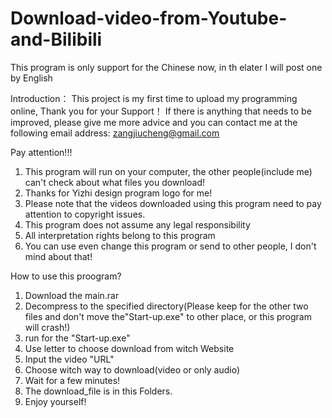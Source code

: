 # Download-video-from-Youtube-and-Bilibili
This program is only support for the Chinese now, in th elater I will post one by English

Introduction：
This project is my first time to upload my programming online, Thank you for your Support！
If there is anything that needs to be improved, please give me more advice and you can contact me at the following email address: zangjiucheng@gmail.com

Pay attention!!!
1. This program will run on your computer, the other people(include me) can't check about what files you download!
2. Thanks for Yizhi design program logo for me! 
3. Please note that the videos downloaded using this program need to pay attention to copyright issues.
4. This program does not assume any legal responsibility
5. All interpretation rights belong to this program
6. You can use even change this program or send to other people, I don't mind about that!


How to use this proogram?
1. Download the main.rar
2. Decompress to the specified directory(Please keep for the other two files and don't move the"Start-up.exe" to other place, or this program will crash!)
3. run for the "Start-up.exe"
4. Use letter to choose download from witch Website
5. Input the video "URL" 
6. Choose witch way to download(video or only audio)
7. Wait for a few minutes!
8. The download_file is in this Folders.
9. Enjoy yourself!
